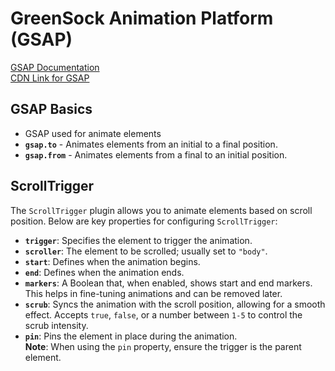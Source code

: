 # GreenSock Animation Platform (GSAP)

[GSAP Documentation](https://gsap.com/docs/v3/GSAP/)  
[CDN Link for GSAP](https://cdnjs.com/libraries/gsap)

## GSAP Basics

- GSAP used for animate elements
- **`gsap.to`** - Animates elements from an initial to a final position.
- **`gsap.from`** - Animates elements from a final to an initial position.

## ScrollTrigger

The `ScrollTrigger` plugin allows you to animate elements based on scroll position. Below are key properties for configuring `ScrollTrigger`:

- **`trigger`**: Specifies the element to trigger the animation.
- **`scroller`**: The element to be scrolled; usually set to `"body"`.
- **`start`**: Defines when the animation begins.
- **`end`**: Defines when the animation ends.
- **`markers`**: A Boolean that, when enabled, shows start and end markers. This helps in fine-tuning animations and can be removed later.
- **`scrub`**: Syncs the animation with the scroll position, allowing for a smooth effect. Accepts `true`, `false`, or a number between `1-5` to control the scrub intensity.
- **`pin`**: Pins the element in place during the animation.  
  **Note**: When using the `pin` property, ensure the trigger is the parent element.

